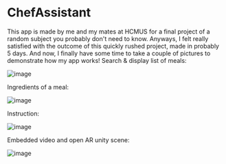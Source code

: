# ChefAssistant
This app is made by me and my mates at HCMUS for a final project of a random subject you probably don't need to know.
Anyways, I felt really satisfied with the outcome of this quickly rushed project, made in probably 5 days. And now, I finally have some time to take a couple of pictures to demonstrate how my app works!
Search & display list of meals:

![image](https://user-images.githubusercontent.com/59325144/158871109-cb2373b7-a6a6-43dd-901a-efbd41d27486.png)

Ingredients of a meal:

![image](https://user-images.githubusercontent.com/59325144/158871133-3d454925-b397-4491-b82f-985e82802ed7.png)

Instruction:

![image](https://user-images.githubusercontent.com/59325144/158871161-d807f454-2b12-49fb-b79e-58405b708bd6.png)

Embedded video and open AR unity scene:

![image](https://user-images.githubusercontent.com/59325144/158871184-1943a0d0-8a66-40ec-b8fa-025873a6f0fd.png)
